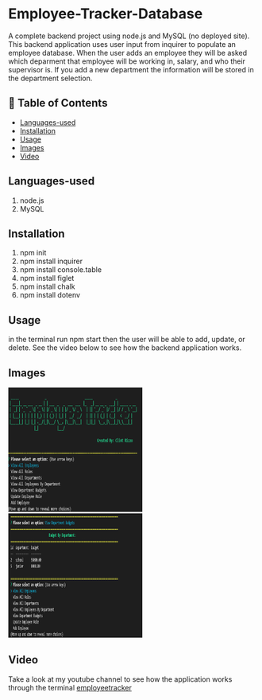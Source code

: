 # Employee-Tracker-Database
A complete backend project using node.js and MySQL (no deployed site). This backend application uses user input from inquirer to populate an employee database. When the user adds an employee they will be asked which deparment that employee will be working in, salary, and who their supervisor is. If you add a new department the information will be stored in the department selection. 

## :bookmark_tabs: Table of Contents
* [Languages-used](#Languages-used)
* [Installation](#Installation)
* [Usage](#Usage)
* [Images](#Images)
* [Video](#Video)

## Languages-used
1. node.js
2. MySQL

## Installation
1. npm init
2. npm install inquirer
3. npm install console.table
4. npm install figlet
5. npm install chalk
6. npm install dotenv

## Usage
in the terminal run npm start then the user will be able to add, update, or delete. See the video below to see how the backend application works. 

## Images
<img src="images/landing.png" width="270" height="250" margin-left="20px"> <img src="images/storedData.png" width="270" height="250">

## Video
Take a look at my youtube channel to see how the application works through the terminal
[employeetracker](https://www.youtube.com/watch?v=ahixbcV90wQ)
